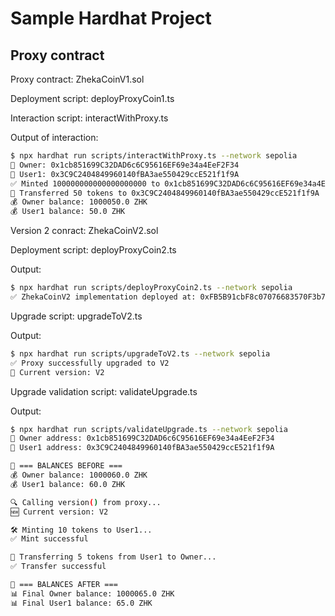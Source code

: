 # Sample Hardhat Project

## Proxy contract

Proxy contract: ZhekaCoinV1.sol

Deployment script: deployProxyCoin1.ts

Interaction script: interactWithProxy.ts

Output of interaction:

``` bash
$ npx hardhat run scripts/interactWithProxy.ts --network sepolia
👤 Owner: 0x1cb851699C32DAD6c6C95616EF69e34a4EeF2F34
👤 User1: 0x3C9C2404849960140fBA3ae550429ccE521f1f9A
✅ Minted 100000000000000000000 to 0x1cb851699C32DAD6c6C95616EF69e34a4EeF2F34
🔁 Transferred 50 tokens to 0x3C9C2404849960140fBA3ae550429ccE521f1f9A
💰 Owner balance: 1000050.0 ZHK
💰 User1 balance: 50.0 ZHK
```

Version 2 conract: ZhekaCoinV2.sol

Deployment script: deployProxyCoin2.ts

Output:

``` bash
$ npx hardhat run scripts/deployProxyCoin2.ts --network sepolia
✅ ZhekaCoinV2 implementation deployed at: 0xFB5B91cbF8c07076683570F3b7B6A747237bF48d
```

Upgrade script: upgradeToV2.ts

Output:

``` bash
$ npx hardhat run scripts/upgradeToV2.ts --network sepolia
✅ Proxy successfully upgraded to V2
🔎 Current version: V2
```

Upgrade validation script: validateUpgrade.ts

Output:

``` bash
$ npx hardhat run scripts/validateUpgrade.ts --network sepolia
🔎 Owner address: 0x1cb851699C32DAD6c6C95616EF69e34a4EeF2F34
🔎 User1 address: 0x3C9C2404849960140fBA3ae550429ccE521f1f9A

📍 === BALANCES BEFORE ===
💰 Owner balance: 1000060.0 ZHK
💰 User1 balance: 60.0 ZHK

🔍 Calling version() from proxy...
🆕 Current version: V2

🛠 Minting 10 tokens to User1...
✅ Mint successful

🔁 Transferring 5 tokens from User1 to Owner...
✅ Transfer successful

📍 === BALANCES AFTER ===
📊 Final Owner balance: 1000065.0 ZHK
📊 Final User1 balance: 65.0 ZHK
```
